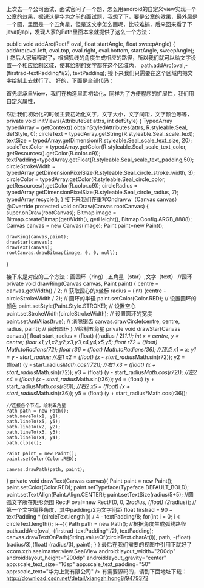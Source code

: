 上次去一个公司面试，面试官问了一个题，怎么用android的自定义view实现一个公章的效果，据说这是华为之前的面试题，我想了下，要是公章的效果，最外层是一个圆，里面是一个五角星，但是这文字怎么画呢，比较难搞，后来回来看了下java的api，发现人家的Path里面本来就提供了这么一个方法：

public void addArc(RectF oval, float startAngle, float sweepAngle) {
    addArc(oval.left, oval.top, oval.right, oval.bottom, startAngle, sweepAngle);
}
然后人家解释说了，根据狐线的角度生成相应的路径，所以我们就可以给文字设置一个相应绘制区域，使其绘制的文字都在这个区域内，
path.addArc(oval,-(firstrad-textPadding*i/2), textPadding);
接下来我们只需要在这个区域内把文字绘制上去就行了。
好的，下面是全部代码：

首先继承自View，我们在构造里面初始化，同样为了方便程序的扩展性，我们用自定义属性，
<declare-styleable name="Seal">
    <attr name="scale_text_size" format="dimension" />
    <attr name="scale_text_color" format="color" />
    <attr name="scale_text" format="string" />
    <attr name="scale_text_padding" format="float" />
    <attr name="circle_stroke_width" format="dimension" />
    <attr name="circle_color" format="color" />
    <attr name="circle_radius" format="dimension" />
</declare-styleable>

然后我们初始化的时候主要初始化文字，文字大小，文字间距，文字颜色等等，
private void initViews(AttributeSet attrs, int defStyle) {
    TypedArray typedArray = getContext().obtainStyledAttributes(attrs, R.styleable.Seal, defStyle, 0);
    circleText = typedArray.getString(R.styleable.Seal_scale_text);
    textSize = typedArray.getDimension(R.styleable.Seal_scale_text_size, 20);
    scaleTextColor = typedArray.getColor(R.styleable.Seal_scale_text_color, getResources().getColor(R.color.c9));
    textPadding=typedArray.getFloat(R.styleable.Seal_scale_text_padding,50);
    circleStrokeWidth = typedArray.getDimensionPixelSize(R.styleable.Seal_circle_stroke_width, 3);
    circleColor = typedArray.getColor(R.styleable.Seal_circle_color, getResources().getColor(R.color.c9));
    circleRadius = typedArray.getDimensionPixelSize(R.styleable.Seal_circle_radius, 7);
    typedArray.recycle();
}
接下来我们在重写Ondraww（Canvas canvas）
@Override
protected void onDraw(Canvas rootCanvas) {
    super.onDraw(rootCanvas);
    Bitmap image = Bitmap.createBitmap(getWidth(), getHeight(), Bitmap.Config.ARGB_8888);
    Canvas canvas = new Canvas(image);
    Paint paint=new Paint();

    drawRing(canvas,paint);
    drawStar(canvas);
    drawText(canvas);
    rootCanvas.drawBitmap(image, 0, 0, null);
}

接下来是对应的三个方法：画圆环（ring）,五角星（star）,文字（text）
//圆环
private void drawRing(Canvas canvas, Paint paint) {
    centre = canvas.getWidth() / 2; // 获取圆心的x坐标
    radius = (int) (centre - circleStrokeWidth / 2); // 圆环的半径
    paint.setColor(Color.RED); // 设置圆环的颜色
    paint.setStyle(Paint.Style.STROKE); // 设置空心
    paint.setStrokeWidth(circleStrokeWidth); // 设置圆环的宽度
    paint.setAntiAlias(true); // 消除锯齿
    canvas.drawCircle(centre, centre, radius, paint); // 画出圆环
}
//绘制五角星
private void drawStar(Canvas canvas){
    float start_radius = (float) ((radius / 2)*1.1);
    int x = centre, y = centre;
    float x1,y1,x2,y2,x3,y3,x4,y4,x5,y5;
    float r72 = (float) Math.toRadians(72);
    float r36 = (float) Math.toRadians(36);
    //顶点
    x1 = x;
    y1 = y - start_radius;
    //左1
    x2 = (float) (x - start_radius*Math.sin(r72));
    y2 = (float) (y - start_radius*Math.cos(r72));
    //右1
    x3 = (float) (x + start_radius*Math.sin(r72));
    y3 = (float) (y - start_radius*Math.cos(r72));
    //左2
    x4 = (float) (x - start_radius*Math.sin(r36));
    y4 = (float) (y + start_radius*Math.cos(r36));
    //右2
    x5 = (float) (x + start_radius*Math.sin(r36));
    y5 = (float) (y + start_radius*Math.cos(r36));

    //连接各个节点，绘制五角星
    Path path = new Path();
    path.moveTo(x1, y1);
    path.lineTo(x5, y5);
    path.lineTo(x2, y2);
    path.lineTo(x3, y3);
    path.lineTo(x4, y4);
    path.close();

    Paint paint = new Paint();
    paint.setColor(Color.RED);

    canvas.drawPath(path, paint);
}
private void drawText(Canvas canvas){
    Paint paint = new Paint();
    paint.setColor(Color.RED);
    paint.setTypeface(Typeface.DEFAULT_BOLD);
    paint.setTextAlign(Paint.Align.CENTER);
    paint.setTextSize(radius/5+5);
    //圆弧文字所在矩形范围
    RectF oval=new RectF(0, 0, 2*radius, (float) (2*radius));
    //第一个文字偏移角度，其中padding/2为文字间距
    float firstrad = 90 + textPadding * (circleText.length()) / 4 - textPadding/8;
    for(int i = 0; i < circleText.length(); i++){
        Path path = new Path();
        //根据角度生成弧线路径
        path.addArc(oval,-(firstrad-textPadding*i/2), textPadding);
        canvas.drawTextOnPath(String.valueOf(circleText.charAt(i)), path, -(float) (radius/3),(float) (radius/3), paint);
    }
}
最后在我们需要的视图中引用下就好了
<com.xzh.sealmaster.view.SealView
    android:layout_width="200dp"
    android:layout_height="200dp"
    android:layout_gravity="center"
    app:scale_text_size="16sp"
    app:scale_text_padding="50"
    app:scale_text="华为上海有限公司"
    />
有需要源码的，请到下面地址下载：http://download.csdn.net/detail/xiangzhihong8/9479372
